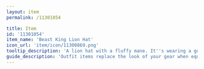 ```yaml
---
layout: item
permalink: /11301054

title: Item
id: '11301054'
item_name: 'Beast King Lion Hat'
icon_url: 'item/icon/11300869.png'
tooltip_description: 'A lion hat with a fluffy mane. It''s wearing a golden crown.'
guide_description: 'Outfit items replace the look of your gear when equipped.'
---
```

